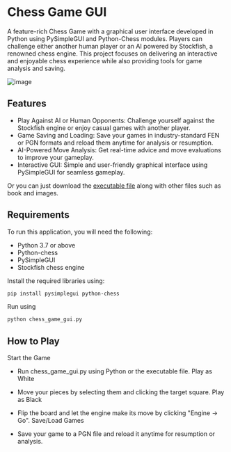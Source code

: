 # Chess Game GUI
A feature-rich Chess Game with a graphical user interface developed in Python using PySimpleGUI and Python-Chess modules. Players can challenge either another human player or an AI powered by Stockfish, a renowned chess engine. This project focuses on delivering an interactive and enjoyable chess experience while also providing tools for game analysis and saving.

![image](https://github.com/user-attachments/assets/cbc879e5-ba0d-473d-affa-8fd3a0053219)


## Features
* Play Against AI or Human Opponents: Challenge yourself against the Stockfish engine or enjoy casual games with another player.
* Game Saving and Loading: Save your games in industry-standard FEN or PGN formats and reload them anytime for analysis or resumption.
* AI-Powered Move Analysis: Get real-time advice and move evaluations to improve your gameplay.
* Interactive GUI: Simple and user-friendly graphical interface using PySimpleGUI for seamless gameplay.


Or you can just download the [executable file](https://github.com/fsmosca/Python-Easy-Chess-GUI/releases) along with other files such as book and images.

## **Requirements**  
To run this application, you will need the following:  
- Python 3.7 or above  
- Python-chess  
- PySimpleGUI  
- Stockfish chess engine  

Install the required libraries using:  
```bash
pip install pysimplegui python-chess
```
Run using 
```bash
python chess_game_gui.py
```

## How to Play
Start the Game

* Run chess_game_gui.py using Python or the executable file.
Play as White

* Move your pieces by selecting them and clicking the target square.
Play as Black

* Flip the board and let the engine make its move by clicking "Engine -> Go".
Save/Load Games

* Save your game to a PGN file and reload it anytime for resumption or analysis.

